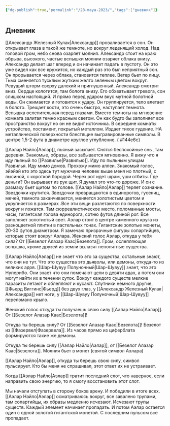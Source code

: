 ```yaml
---
{"dg-publish":true,"permalink":"/28-maya-2023/","tags":["дневник"]}
---
```


## Дневник
[[Александр Железный Кулак\|Александр]] проваливается в сон. Он открывает глаза в такой же темноте, но вокруг леденящий холод. Над головой гром, небо снова озаряет молния. Александр стоит на краю обрыва, высокого, частые вспышки молнии озаряет облака внизу. Александр делает шаг вперед и он начинает падать в пустоту. Он это уже видел как все кружится, но каждый раз это был неприятный сон. Он прорывается через облака, становится теплее. Ветер бьет по лицу. Тьма сменяется тусклым жутким желто зеленым цветом вокруг. Ревущий шторм сверху далекий и приглушенный. Александр смотрит вниз. Сердце колотится, там болота внизу. Его обхватывает тревога, сон слишком настоящий. И прямо перед ударом вкус мутной болотной воды. Он сжимается и готовится к удару. Он группируется, тело влетает в болото. Трещает кости, это очень быстро, наступает темнота. Вспышка ослепительная перед глазами. Вместо темноты на мгновение комната залитая темно красным светом. Он как будто бы заполняет все пространство вокруг но он не видит источника. В середине комнаты устройство, постамент, покрытый металлом. Издает тихое гудение. НА металлической поверхности блестящие выгравированные символы. В центре 1,5-2 фута в диаметре круглое углубление.
{ #144e6c}


[[Аэлар Найло\|Аэлар]], пьяный засыпает. Снятся беспокойные сны, там деревня. Знакомые, образы, все забывается мгновенно. Я вижу что я иду пьяный по [[Развилье\|Развилью]]. Иду по пыльным улицам Развилья. Иду мимо домов. Прохожу мимо аллеи. Знакомый голос, эйэйэй кто это здесь тут мужчина человек выше меня но плотный, с лысиной, с короткой бородой. Через рот идет шрам, уши отбиты. Где деньги? Он вырывает из рук щит. Я думал это что-то дороже. И он с размаху бьет щитом по голове. [[Аэлар Найло\|Аэлар]] теряет сознание. Звездочки крутится. Звездочки превращаются в единорогов, гусениц, мечей, темнота заканчивается, меняется золотистым цветом и укрупняется в размерах .Все эти вещи разлетаются по поверхности вокруг и ложатся. Там сюрреалистическое место, поломанные мосты, часы, гигантская голова единорога, сотню футов длиной рог. Все заполняет золотистый свет. Аэлар стоит в центре каменного круга из разноцветной плитки в пастельных тонах. Гигантские золотые монеты, 20-30 футов диаметром. Я замечаю призрачные фигуры сопартийцев, которые стоят вокруг Аэлара. Женский голос Аэлар, откуда у тебя сила? От [[Безелот Алазар Каас\|Безелота]]. Гром, ослепляющая вспышка, кроме друзей из земли вылазят непонятные существа.

[[Аэлар Найло\|Аэлар]] не знает что это за существа, остальные знают, что они не тут. Что это существа это дьяволы, или демоны, откуда-то из великих адов. [[Шар-Шувуу Полуночный\|Шар-Шувуу]] знает, что это Нуперибо. Они знает что они помечают цели в девяти адах, а потом они могут найти их в течении суток. Вокруг каждого существ мелкие паразиты летают и облепляют и кусают. Спутники немного другие, [[Фьерд Виггинс\|Фьерд]] без двух глаз, у [[Александр Железный Кулак\|Александра]] нет ноги, у [[Шар-Шувуу Полуночный\|Шар-Шувуу]] переломано крыло.

Женский голос откуда ты получаешь свою силу [[Аэлар Найло\|Аэлар]]. От [[Безелот Алазар Каас\|Безелота]]!

Откуда ты берешь силу? От [[Безелот Алазар Каас\|Безелота]]! Безелот из [[Фазервел\|Фазервела]]. Из часов прямо из циферблата формируются такие же демоны.

Откуда ты берешь силу [[Аэлар Найло\|Аэлар]], от [[Безелот Алазар Каас\|Безелота]]. Молния бьет в монет (святой символ Аэлара)

[[Аэлар Найло\|Аэлар]], откуда ты берешь свою силу, символ пульсирует. Кто бы меня не спрашивал, этот ответ их не устраивает.

Когда [[Аэлар Найло\|Аэлар]] тратит последний слот, что наверное, если направить свою энергию, то я смогу восстановить этот слот.

Мы начали отступать в сторону боков арену. И победили в итоге всех. [[Аэлар Найло\|Аэлар]] осматриваюсь вокруг, все завалено трупами, там сопартийцы, их образы медленно исчезают. Исчезают трупы существ. Каждый элемент начинает пропадать. И потом Аэлар остается один с одной золотой гигантской монетой. С последним пульсом все пропадает.